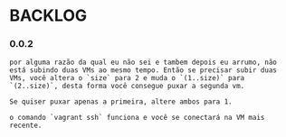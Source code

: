# BACKLOG

### 0.0.2
    por alguma razão da qual eu não sei e tambem depois eu arrumo, não está subindo duas VMs ao mesmo tempo. Então se precisar subir duas VMs, você altera o `size` para 2 e muda o `(1..size)` para `(2..size)`, desta forma você consegue puxar a segunda vm. 

    Se quiser puxar apenas a primeira, altere ambos para 1.

    o comando `vagrant ssh` funciona e você se conectará na VM mais recente.